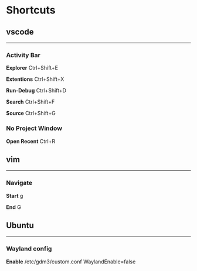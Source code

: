 # Shortcuts

## vscode

---

### Activity Bar

**Explorer**     Ctrl+Shift+E

**Extentions**   Ctrl+Shift+X

**Run-Debug**    Ctrl+Shift+D

**Search**       Ctrl+Shift+F

**Source**       Ctrl+Shift+G

### No Project Window

**Open Recent**   Ctrl+R

## vim

---

### Navigate

**Start** g

**End**   G

## Ubuntu

---

### Wayland config

**Enable** /etc/gdm3/custom.conf  WaylandEnable=false
